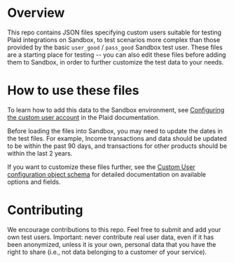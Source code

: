 # Overview
This repo contains JSON files specifying custom users suitable for testing Plaid integrations on Sandbox, to test scenarios more complex than those provided by the basic `user_good` / `pass_good` Sandbox test user. These files are a starting place for testing -- you can also edit these files before adding them to Sandbox, in order to further customize the test data to your needs. 

# How to use these files
To learn how to add this data to the Sandbox environment, see [Configuring the custom user account](https://plaid.com/docs/sandbox/user-custom/#configuring-the-custom-user-account) in the Plaid documentation.

Before loading the files into Sandbox, you may need to update the dates in the test files. For example, Income transactions and data should be updated to be within the past 90 days, and transactions for other products should be within the last 2 years. 

If you want to customize these files further, see the [Custom User configuration object schema](https://plaid.com/docs/sandbox/user-custom/#configuration-object-schema) for detailed documentation on available options and fields.

# Contributing
We encourage contributions to this repo. Feel free to submit and add your own test users. Important: never contribute real user data, even if it has been anonymized, unless it is your own, personal data that you have the right to share (i.e., not data belonging to a customer of your service). 
